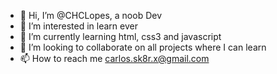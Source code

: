 - 👋 Hi, I’m @CHCLopes, a noob Dev
- 👀 I’m interested in learn ever
- 🌱 I’m currently learning html, css3 and javascript
- 💞️ I’m looking to collaborate on all projects where I can learn
- 📫 How to reach me carlos.sk8r.x@gmail.com

<!---
CHCLopes/CHCLopes is a ✨ special ✨ repository because its `README.md` (this file) appears on your GitHub profile.
You can click the Preview link to take a look at your changes.
--->
